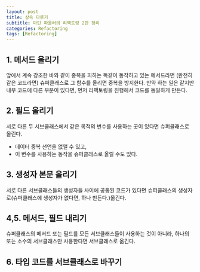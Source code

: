 ```yaml
---
layout: post
title: 상속 다루기
subtitle: 마틴 파울러의 리팩토링 2판 정리
categories: Refactoring
tags: [Refactoring]
---
```



## 1. 메서드 올리기  

앞에서 계속 강조한 바와 같이 중복을 피하는 똑같이 동작하고 있는 메서드라면 (완전히 같은 코드라면) 슈퍼클래스로 그 함수를 올리면 중복을 방지한다. 만약 하는 일은 같지만 내부 코드에 다른 부분이 있다면, 먼저 리팩토링을 진행헤서 코드를 동일하게 만든다.  

## 2. 필드 올리기  
서로 다른 두 서브클래스에서 같은 목적의 변수를 사용하는 곳이 있다면 슈퍼클래스로 올린다.
- 데이터 중복 선언을 없앨 수 있고,
- 이 변수를 사용하는 동작을 슈퍼클래스로 올릴 수도 있다.

## 3. 생성자 본문 올리기
서로 다른 서브클래스들의 생성자들 사이에 공통된 코드가 있다면 슈퍼클래스의 생성자로(슈퍼클래스에 생성자가 없다면, 하나 만든다.)옮긴다.  
## 4,5. 메서드, 필드 내리기  
슈퍼클래스의 메서드 또는 필드를 모든 서브클래스들이 사용하는 것이 아니라, 하나의 또는 소수의 서브클래스만 사용한다면 서브클래스로 옮긴다.

## 6. 타입 코드를 서브클래스로 바꾸기  

